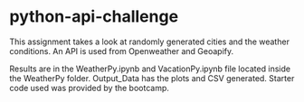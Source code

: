 # python-api-challenge

This assignment takes a look at randomly generated cities and the weather conditions. An API is used from Openweather and Geoapify.

Results are in the WeatherPy.ipynb and VacationPy.ipynb file located inside the WeatherPy folder. Output_Data has the plots and CSV generated. Starter code used was provided by the bootcamp.
